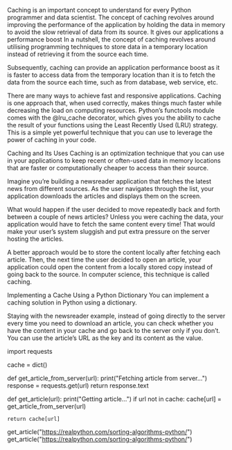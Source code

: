 Caching is an important concept to understand for every Python programmer and data scientist. The concept of caching revolves around improving the performance of the application by holding the data in memory to avoid the slow retrieval of data from its source. It gives our applications a performance boost
In a nutshell, the concept of caching revolves around utilising programming techniques to store data in a temporary location instead of retrieving it from the source each time.

Subsequently, caching can provide an application performance boost as it is faster to access data from the temporary location than it is to fetch the data from the source each time, such as from database, web service, etc.

There are many ways to achieve fast and responsive applications. Caching is one approach that, when used correctly, makes things much faster while decreasing the load on computing resources. Python’s functools module comes with the @lru_cache decorator, which gives you the ability to cache the result of your functions using the Least Recently Used (LRU) strategy. This is a simple yet powerful technique that you can use to leverage the power of caching in your code.

Caching and Its Uses
Caching is an optimization technique that you can use in your applications to keep recent or often-used data in memory locations that are faster or computationally cheaper to access than their source.

Imagine you’re building a newsreader application that fetches the latest news from different sources. As the user navigates through the list, your application downloads the articles and displays them on the screen.

What would happen if the user decided to move repeatedly back and forth between a couple of news articles? Unless you were caching the data, your application would have to fetch the same content every time! That would make your user’s system sluggish and put extra pressure on the server hosting the articles.

A better approach would be to store the content locally after fetching each article. Then, the next time the user decided to open an article, your application could open the content from a locally stored copy instead of going back to the source. In computer science, this technique is called caching.

Implementing a Cache Using a Python Dictionary
You can implement a caching solution in Python using a dictionary.

Staying with the newsreader example, instead of going directly to the server every time you need to download an article, you can check whether you have the content in your cache and go back to the server only if you don’t. You can use the article’s URL as the key and its content as the value.


import requests

cache = dict()

def get_article_from_server(url):
    print("Fetching article from server...")
    response = requests.get(url)
    return response.text

def get_article(url):
    print("Getting article...")
    if url not in cache:
        cache[url] = get_article_from_server(url)

    return cache[url]

get_article("https://realpython.com/sorting-algorithms-python/")
get_article("https://realpython.com/sorting-algorithms-python/")
